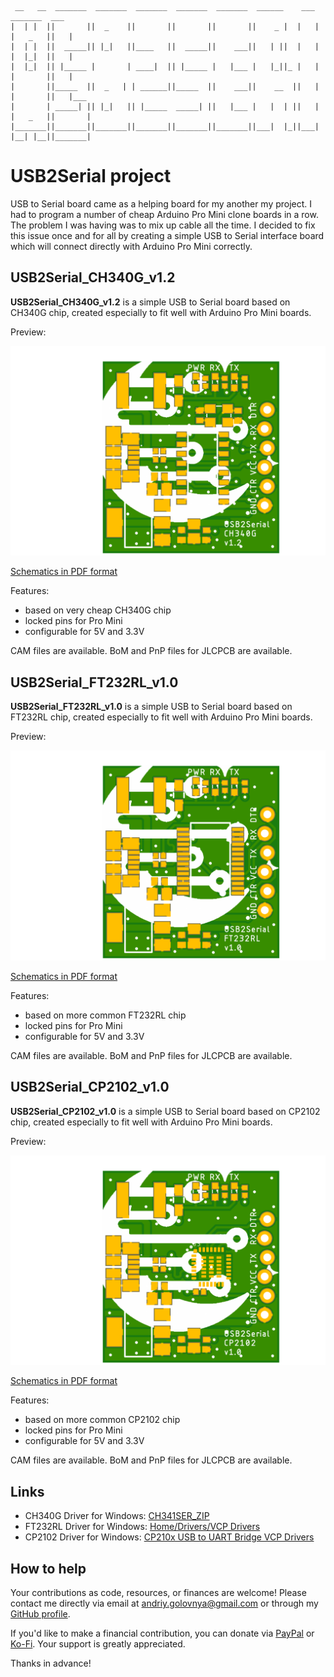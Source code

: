 ```
 __   __  _______  _______  _______  _______  _______  ______    ___   _______  ___     
|  | |  ||       ||  _    ||       ||       ||       ||    _ |  |   | |   _   ||   |    
|  | |  ||  _____|| |_|   ||____   ||  _____||    ___||   | ||  |   | |  |_|  ||   |    
|  |_|  || |_____ |       | ____|  || |_____ |   |___ |   |_||_ |   | |       ||   |    
|       ||_____  ||  _   | | ______||_____  ||    ___||    __  ||   | |       ||   |___ 
|       | _____| || |_|   || |_____  _____| ||   |___ |   |  | ||   | |   _   ||       |
|_______||_______||_______||_______||_______||_______||___|  |_||___| |__| |__||_______|
```

# USB2Serial project

USB to Serial board came as a helping board for my another my project.
I had to program a number of cheap Arduino Pro Mini clone boards in a row.
The problem I was having was to mix up cable all the time.
I decided to fix this issue once and for all by creating a simple USB to Serial interface board which will connect directly with Arduino Pro Mini correctly.

## USB2Serial_CH340G_v1.2

**USB2Serial_CH340G_v1.2** is a simple USB to Serial board based on CH340G chip, created especially to fit well with Arduino Pro Mini boards.

Preview:

![USB2Serial_CH340G_v1.2 preview](img/USB2Serial_CH340G_v1.2.png)

[Schematics in PDF format](doc/USB2Serial_CH340G_v1.2.pdf)

Features:

- based on very cheap CH340G chip
- locked pins for Pro Mini
- configurable for 5V and 3.3V

CAM files are available.
BoM and PnP files for JLCPCB are available.

## USB2Serial_FT232RL_v1.0

**USB2Serial_FT232RL_v1.0** is a simple USB to Serial board based on FT232RL chip, created especially to fit well with Arduino Pro Mini boards.

Preview:

![USB2Serial_FT232RL_v1.0 preview](img/USB2Serial_FT232RL_v1.0.png)

[Schematics in PDF format](doc/USB2Serial_FT232RL_v1.0.pdf)

Features:

- based on more common FT232RL chip
- locked pins for Pro Mini
- configurable for 5V and 3.3V

CAM files are available.
BoM and PnP files for JLCPCB are available.

## USB2Serial_CP2102_v1.0

**USB2Serial_CP2102_v1.0** is a simple USB to Serial board based on CP2102 chip, created especially to fit well with Arduino Pro Mini boards.

Preview:

![USB2Serial_CP2102_v1.0 preview](img/USB2Serial_CP2102_v1.0.png)

[Schematics in PDF format](doc/USB2Serial_CP2102_v1.0.pdf)

Features:

- based on more common CP2102 chip
- locked pins for Pro Mini
- configurable for 5V and 3.3V

CAM files are available.
BoM and PnP files for JLCPCB are available.

## Links

- CH340G Driver for Windows: [CH341SER_ZIP](http://www.wch.cn/download/CH341SER_ZIP.html)
- FT232RL Driver for Windows: [Home/Drivers/VCP Drivers](https://ftdichip.com/drivers/vcp-drivers/)
- CP2102 Driver for Windows: [CP210x USB to UART Bridge VCP Drivers](https://www.silabs.com/developers/usb-to-uart-bridge-vcp-drivers)

## How to help

Your contributions as code, resources, or finances are welcome! Please contact me directly via email at andriy.golovnya@gmail.com or through my [GitHub profile](https://github.com/red-scorp).

If you'd like to make a financial contribution, you can donate via [PayPal](http://paypal.me/redscorp) or [Ko-Fi](http://ko-fi.com/redscorp). Your support is greatly appreciated.

Thanks in advance!
